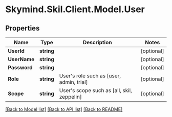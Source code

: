 
# Skymind.Skil.Client.Model.User

## Properties

Name | Type | Description | Notes
------------ | ------------- | ------------- | -------------
**UserId** | **string** |  | [optional] 
**UserName** | **string** |  | [optional] 
**Password** | **string** |  | [optional] 
**Role** | **string** | User&#39;s role such as [user, admin, trial] | [optional] 
**Scope** | **string** | User&#39;s scope such as [all, skil, zeppelin] | [optional] 

[[Back to Model list]](../README.md#documentation-for-models)
[[Back to API list]](../README.md#documentation-for-api-endpoints)
[[Back to README]](../README.md)

